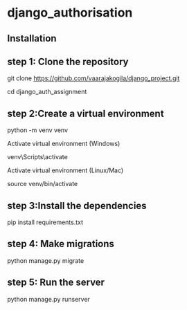 # django_authorisation

## Installation

## step 1: Clone the repository

git clone https://github.com/vaarajakogila/django_project.git

cd django_auth_assignment

## step 2:Create a virtual environment

python -m venv venv

Activate virtual environment (Windows)

venv\Scripts\activate

Activate virtual environment (Linux/Mac)

source venv/bin/activate

## step 3:Install the dependencies

pip install requirements.txt

## step 4: Make migrations

python manage.py migrate

## step 5: Run the server

python manage.py runserver

